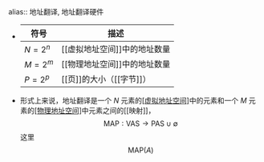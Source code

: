 alias:: 地址翻译, 地址翻译硬件

- |符号|描述|
  |--|--|
  |$N=2^n$|[[虚拟地址空间]]中的地址数量|
  |$M=2^m$|[[物理地址空间]]中的地址数量|
  |$P=2^p$|[[页]]的大小（[[字节]]）|
- 形式上来说，地址翻译是一个 $N$ 元素的[[虚拟地址空间]](VAS)中的元素和一个 $M$ 元素的[[物理地址空间]](PAS)中元素之间的[[映射]]，
  $$\text{MAP}:\text{VAS}\to\text{PAS}\cup\emptyset$$
  这里
  $$\text{MAP}(A)$$